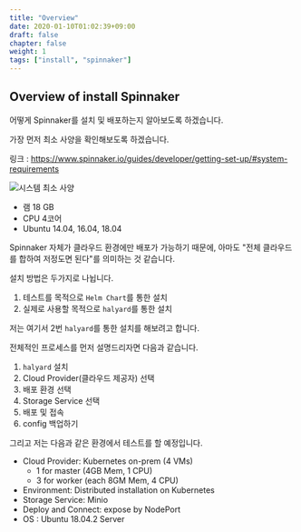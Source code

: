 ```yaml
---
title: "Overview"
date: 2020-01-10T01:02:39+09:00
draft: false
chapter: false
weight: 1
tags: ["install", "spinnaker"]
---
```


## Overview of install Spinnaker

어떻게 Spinnaker를 설치 및 배포하는지 알아보도록 하겠습니다.

가장 먼저 최소 사양을 확인해보도록 하겠습니다.

링크 : https://www.spinnaker.io/guides/developer/getting-set-up/#system-requirements

![시스템 최소 사양](/images/CI-CD/Spinnaker/spinnaker-system-requirements.png)

* 램 18 GB
* CPU 4코어
* Ubuntu 14.04, 16.04, 18.04

Spinnaker 자체가 클라우드 환경에만 배포가 가능하기 때문에, 아마도 "전체 클라우드를 합하여 저정도면 된다"를 의미하는 것 같습니다.

설치 방법은 두가지로 나뉩니다.

1. 테스트를 목적으로 `Helm Chart`를 통한 설치
2. 실제로 사용할 목적으로 `halyard`를 통한 설치

저는 여기서 2번 `halyard`를 통한 설치를 해보려고 합니다.

전체적인 프로세스를 먼저 설명드리자면 다음과 같습니다.

1. `halyard` 설치
2. Cloud Provider(클라우드 제공자) 선택
3. 배포 환경 선택
4. Storage Service 선택
5. 배포 및 접속
6. config 백업하기

그리고 저는 다음과 같은 환경에서 테스트를 할 예정입니다.

* Cloud Provider: Kubernetes on-prem (4 VMs)
  * 1 for master (4GB Mem, 1 CPU)
  * 3 for worker (each 8GM Mem, 4 CPU)
* Environment: Distributed installation on Kubernetes
* Storage Service: Minio
* Deploy and Connect: expose by NodePort
* OS : Ubuntu 18.04.2 Server